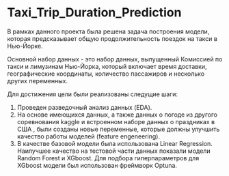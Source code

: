 # Taxi_Trip_Duration_Prediction

В рамках данного проекта была решена задача построения модели, которая предсказывает общую продолжительность поездок на такси в Нью-Йорке. 

Основной набор данных - это набор данных, выпущенный Комиссией по такси и лимузинам Нью-Йорка, который включает время доставки, географические координаты, количество пассажиров и несколько других переменных.

Для достижения цели были реализованы следущие шаги: 

1) Проведен разведочный анализ данных (EDA). 
2) На основе имеющихся данных, а также данных о погоде из другого соревнования kaggle и встроенном наборе данных о праздниках в США , были созданы новые переменные, которые должны улучшить качество работы моделей (feature engeneering). 
3) В качестве базовой модели была использована Linear Regression. Наилучшее качество на тестовой части данных показали модели Random Forest и XGboost. Для подбора гиперпараметров для XGboost модели был использован фреймворк Optuna.
